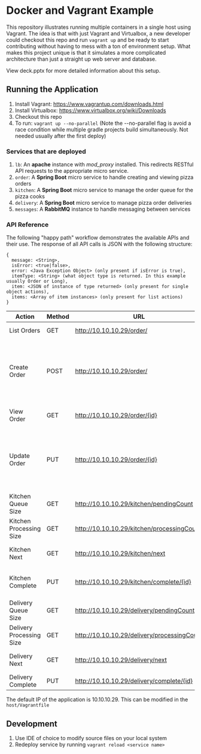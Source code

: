 # Docker and Vagrant Example

This repository illustrates running multiple containers in a single host using Vagrant. The idea is that with just Vagrant and Virtualbox, a new developer could checkout this repo and run `vagrant up` and be ready to start contributing without having to mess with a ton of environment setup. What makes this project unique is that it simulates a more complicated architecture than just a straight up web server and database.

View deck.pptx for more detailed information about this setup.

## Running the Application

1. Install Vagrant: https://www.vagrantup.com/downloads.html
1. Install Virtualbox: https://www.virtualbox.org/wiki/Downloads
1. Checkout this repo
1. To run: `vagrant up --no-parallel` (Note the --no-parallel flag is avoid a race condition while multiple gradle projects build simultaneously. Not needed usually after the first deploy)

### Services that are deployed

1. `lb`: An **apache** instance with *mod_proxy* installed. This redirects RESTful API requests to the appropriate micro service.
1. `order`: A **Spring Boot** micro service to handle creating and viewing pizza orders
1. `kitchen`: A **Spring Boot** micro service to manage the order queue for the pizza cooks
1. `delivery`: A **Spring Boot** micro service to manage pizza order deliveries
1. `messages`: A **RabbitMQ** instance to handle messaging between services

### API Reference

The following "happy path" workflow demonstrates the available APIs and their use. The response of all API calls is JSON with the following structure:

```
{
  message: <String>,
  isError: <true|false>,
  error: <Java Exception Object> (only present if isError is true),
  itemType: <String> (what object type is returned. In this example usually Order or Long),
  item: <JSON of instance of type returned> (only present for single object actions),
  items: <Array of item instances> (only present for list actions)
}
```

Action                  |Method|URL                                        |Description                      |Arguments
---|---|---|---|---
List Orders             |GET   |http://10.10.10.29/order/                  |Lists all orders                 |
Create Order            |POST  |http://10.10.10.29/order/                  |Create a new order               |`{`<br>&nbsp;&nbsp;`"customerName": "Scott Stevenson",`<br>&nbsp;&nbsp;`"customerEmail": "sstevenson@credera.com",`<br>&nbsp;&nbsp;`"customerPhone": "713-555-1234",`<br>&nbsp;&nbsp;`"orderTotal": 24.65`<br>&nbsp;&nbsp;`}`
View Order              |GET   |http://10.10.10.29/order/{id}              |Retrieve single order by ID      |
Update Order            |PUT   |http://10.10.10.29/order/{id}              |                                 |`{`<br>&nbsp;&nbsp;`"customerName": "Scott Stevenson",`<br>&nbsp;&nbsp;`"customerEmail": "sstevenson@credera.com",`<br>&nbsp;&nbsp;`"customerPhone": "713-555-1234",`<br>&nbsp;&nbsp;`"orderTotal": 24.65`<br>&nbsp;&nbsp;`}`
Kitchen Queue Size      |GET   |http://10.10.10.29/kitchen/pendingCount    |Number of orders to bake         |
Kitchen Processing Size |GET   |http://10.10.10.29/kitchen/processingCount |Number of orders baking          |
Kitchen Next            |GET   |http://10.10.10.29/kitchen/next            |Pull next order to bake          |
Kitchen Complete        |PUT   |http://10.10.10.29/kitchen/complete/{id}   |Mark as baked, ready for delivery|
Delivery Queue Size     |GET   |http://10.10.10.29/delivery/pendingCount   |Number of orders to deliver      |
Delivery Processing Size|GET   |http://10.10.10.29/delivery/processingCount|Number of orders out for delivery|
Delivery Next           |GET   |http://10.10.10.29/delivery/next           |Pull next order to deliver       |
Delivery Complete       |PUT   |http://10.10.10.29/delivery/complete/{id}  |Mark as complete                 |

The default IP of the application is 10.10.10.29. This can be modified in the `host/Vagrantfile`

## Development

1. Use IDE of choice to modify source files on your local system
1. Redeploy service by running `vagrant reload <service name>`
